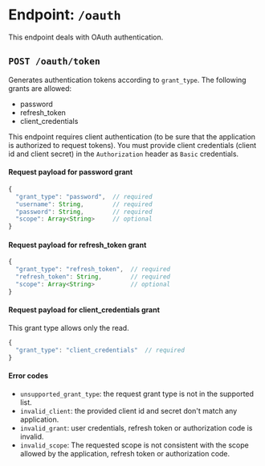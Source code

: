 # Endpoint: `/oauth`

This endpoint deals with OAuth authentication.

## `POST /oauth/token`

Generates authentication tokens according to `grant_type`. The following grants are allowed:
- password
- refresh_token
- client_credentials

This endpoint requires client authentication (to be sure that the application is authorized to request tokens).
You must provide client credentials (client id and client secret) in the `Authorization` header as `Basic` credentials.

#### Request payload for password grant

```js
{
  "grant_type": "password",  // required
  "username": String,        // required
  "password": String,        // required
  "scope": Array<String>     // optional
}
```

#### Request payload for refresh_token grant

```js
{
  "grant_type": "refresh_token",  // required
  "refresh_token": String,        // required
  "scope": Array<String>          // optional
}
```

#### Request payload for client_credentials grant

This grant type allows only the read.

```js
{
  "grant_type": "client_credentials"  // required
}
```

#### Error codes

- `unsupported_grant_type`: the request grant type is not in the supported list.
- `invalid_client`: the provided client id and secret don't match any application.
- `invalid_grant`: user credentials, refresh token or authorization code is invalid.
- `invalid_scope`: The requested scope is not consistent with the scope allowed by the application, refresh token or authorization code.
